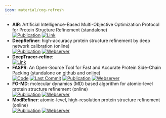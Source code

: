 ```yaml
---
icon: material/cog-refresh
---
```


- **AIR**: Artificial Intelligence-Based Multi-Objective Optimization Protocol for Protein Structure Refinement (standalone)  
	[![Publication](https://img.shields.io/badge/Publication-Citations:3-blue?style=for-the-badge&logo=bookstack)](https://doi.org/10.3390/ijms22094408) [![Link](https://img.shields.io/badge/Link-online-brightgreen?style=for-the-badge&logo=cachet&logoColor=65FF8F)](http://www.csbio.sjtu.edu.cn/bioinf/AIR/) 
- **DeepRefiner**: high-accuracy protein structure refinement by deep network calibration (online)  
	[![Publication](https://img.shields.io/badge/Publication-Citations:19-blue?style=for-the-badge&logo=bookstack)](https://doi.org/10.1093/nar/gkab361) [![Webserver](https://img.shields.io/badge/Webserver-offline-red?style=for-the-badge&logo=xamarin&logoColor=red)](http://watson.cse.eng.auburn.edu/DeepRefiner/) 
- **DeepTracer-refine**:   
	[![Link](https://img.shields.io/badge/Link-offline-red?style=for-the-badge&logo=xamarin&logoColor=red)](https://www.semanticscholar.org/paper/Protein-Structure-Refinement-via-DeepTracer-and-Chen-Zia/8eb8e41af63e2b406a253347d1dfcd2185ffba16) 
- **FASPR**: An Open-Source Tool for Fast and Accurate Protein Side-Chain Packing (standalone on github and online)  
		[![Code](https://img.shields.io/github/stars/tommyhuangthu/FASPR?style=for-the-badge&logo=github)](https://github.com/tommyhuangthu/FASPR) [![Last Commit](https://img.shields.io/github/last-commit/tommyhuangthu/FASPR?style=for-the-badge&logo=github)](https://github.com/tommyhuangthu/FASPR) [![Publication](https://img.shields.io/badge/Publication-Citations:68-blue?style=for-the-badge&logo=bookstack)](https://doi.org/10.1093/bioinformatics/btaa234) [![Webserver](https://img.shields.io/badge/Webserver-online-brightgreen?style=for-the-badge&logo=cachet&logoColor=65FF8F)](https://zhanglab.ccmb.med.umich.edu/FASPR) 
- **FG-MD**: molecular dynamics (MD) based algorithm for atomic-level protein structure refinement (online)  
	[![Publication](https://img.shields.io/badge/Publication-Citations:283-blue?style=for-the-badge&logo=bookstack)](https://doi.org/10.1016/j.str.2011.09.022) [![Webserver](https://img.shields.io/badge/Webserver-online-brightgreen?style=for-the-badge&logo=cachet&logoColor=65FF8F)](http://zhanglab.ccmb.med.umich.edu/FG-MD/) 
- **ModRefiner**: atomic-level, high-resolution protein structure refinement (online)  
	[![Publication](https://img.shields.io/badge/Publication-Citations:0-blue?style=for-the-badge&logo=bookstack)](https://doi.org/10.1016/j.bpj.2011.10.024) [![Webserver](https://img.shields.io/badge/Webserver-online-brightgreen?style=for-the-badge&logo=cachet&logoColor=65FF8F)](http://zhanglab.ccmb.med.umich.edu/ModRefiner/) 
